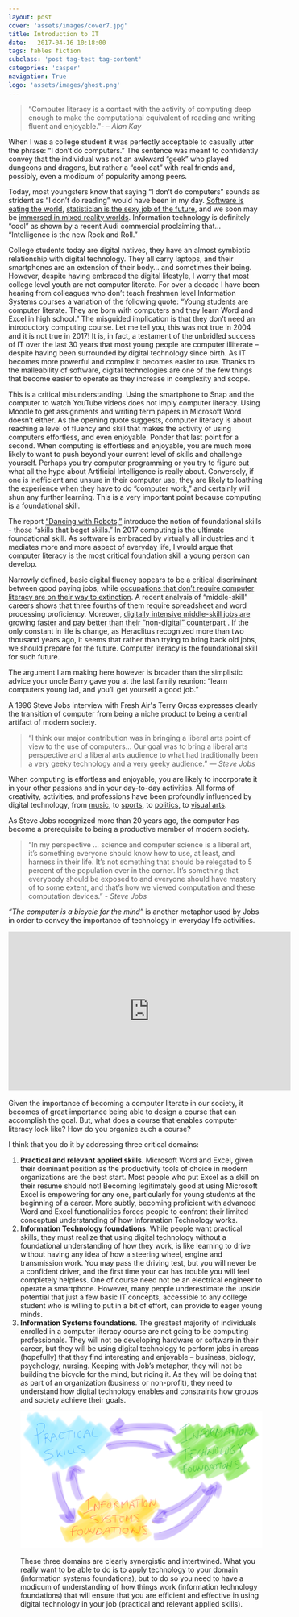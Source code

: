 ```yaml
---
layout: post
cover: 'assets/images/cover7.jpg'
title: Introduction to IT
date:   2017-04-16 10:18:00
tags: fables fiction
subclass: 'post tag-test tag-content'
categories: 'casper'
navigation: True
logo: 'assets/images/ghost.png'
---
```


<blockquote>
	<p>“Computer literacy is a contact with the activity of computing deep enough to make the computational equivalent of reading and writing fluent and enjoyable.”<cite>- – Alan Kay</cite>
	</p>
</blockquote>

When I was a college student it was perfectly acceptable to casually utter the phrase: “I don’t do computers.” The sentence was meant to confidently convey that the individual was not an awkward “geek” who played dungeons and dragons, but rather a “cool cat” with real friends and, possibly, even a modicum of popularity among peers. 

Today, most youngsters know that saying “I don’t do computers” sounds as strident as “I don’t do reading” would have been in my day. <a href="link: https://www.wsj.com/articles/SB10001424053111903480904576512250915629460">Software is eating the world</a>, <a href="https://flowingdata.com/2009/02/25/googles-chief-economist-hal-varian-on-statistics-and-data/">statistician is the sexy job of the future</a>, and we soon may be <a href="http://ben-evans.com/benedictevans/2017/4/10/the-first-decade-of-augmented-reality">immersed in mixed reality worlds</a>. Information technology is definitely “cool” as shown by a recent Audi commercial proclaiming that… “Intelligence is the new Rock and Roll.”

College students today are digital natives, they have an almost symbiotic relationship with digital technology. They all carry laptops, and their smartphones are an extension of their body… and sometimes their being.  However, despite having embraced the digital lifestyle, I worry that most college level youth are not computer literate. For over a decade I have been hearing from colleagues who don’t teach freshmen level Information Systems courses a variation of the following quote: “Young students are computer literate. They are born with computers and they learn Word and Excel in high school.” The misguided implication is that they don’t need an introductory computing course. Let me tell you, this was not true in 2004 and it is not true in 2017! It is, in fact, a testament of the unbridled success of IT over the last 30 years that most young people are computer illiterate – despite having been surrounded by digital technology since birth. As IT becomes more powerful and complex it becomes easier to use. Thanks to the malleability of software, digital technologies are one of the few things that become easier to operate as they increase in complexity and scope. 

This is a critical misunderstanding. Using the smartphone to Snap and the computer to watch YouTube videos does not imply computer literacy. Using Moodle to get assignments and writing term papers in Microsoft Word doesn’t either. As the opening quote suggests, computer literacy is about reaching a level of fluency and skill that makes the activity of using computers effortless, and even enjoyable. Ponder that last point for a second. When computing is effortless and enjoyable, you are much more likely to want to push beyond your current level of skills and challenge yourself. Perhaps you try computer programming or you try to figure out what all the hype about Artificial Intelligence is really about. Conversely, if one is inefficient and unsure in their computer use, they are likely to loathing the experience when they have to do “computer work,” and certainly will shun any further learning. This is a very important point because computing is a foundational skill. 

The report <a href="http://content.thirdway.org/publications/714/Dancing-With-Robots.pdf">“Dancing with Robots,”</a> introduce the notion of foundational skills - those “skills that beget skills.” In 2017 computing is the ultimate foundational skill. As software is embraced by virtually all industries and it mediates more and more aspect of everyday life, I would argue that computer literacy is the most critical foundation skill a young person can develop.

Narrowly defined, basic digital fluency appears to be a critical discriminant between good paying jobs, while <a href="http://on.wsj.com/1wYxvB6">occupations that don’t require computer literacy are on their way to extinction</a>. A recent analysis of “middle-skill” careers shows that three fourths of them require spreadsheet and word processing proficiency. Moreover, <a href="http://burning-glass.com/research/digital-skills-gap/">digitally intensive middle-skill jobs are growing faster and pay better than their “non-digital” counterpart </a>. If the only constant in life is change, as Heraclitus recognized more than two thousand years ago, it seems that rather than trying to bring back old jobs, we should prepare for the future. Computer literacy is the foundational skill for such future. 

The argument I am making here however is broader than the simplistic advice your uncle Barry gave you at the last family reunion: “learn computers young lad, and you’ll get yourself a good job.”

A 1996 Steve Jobs interview with Fresh Air's Terry Gross expresses clearly the transition of computer from being a niche product to being a central artifact of modern society. 

<blockquote>
  <p>“I think our major contribution was in bringing a liberal arts point of view to the use of computers… Our goal was to bring a liberal arts perspective and a liberal arts audience to what had traditionally been a very geeky technology and a very geeky audience.” <cite>— Steve Jobs</cite></p>
</blockquote>

When computing is effortless and enjoyable, you are likely to incorporate it in your other passions and in your day-to-day activities. All forms of creativity, activities, and professions have been profoundly influenced by digital technology, from <a href="https://www.wired.com/2000/08/the-garage-band-success-story/">music</a>, to <a href="https://crezeo.com/blog/nike-case-study/">sports</a>, to <a href="http://connectivity.cqrollcall.com/9-twitter-strategies-for-advocacy-campaigns/">politics</a>, to <a href="https://techcrunch.com/2016/02/24/the-benefits-of-digital-drawing/">visual arts</a>. 

As Steve Jobs recognized more than 20 years ago, the computer has become a prerequisite to being a productive member of modern society. 
<blockquote>
	<p>“In my perspective … science and computer science is a liberal art, it’s something everyone should know how to use, at least, and harness in their life. It’s not something that should be relegated to 5 percent of the population over in the corner. It’s something that everybody should be exposed to and everyone should have mastery of to some extent, and that’s how we viewed computation and these computation devices.” <cite>- Steve Jobs</cite>
	</p>
</blockquote>

<em>“The computer is a bicycle for the mind”</em> is another metaphor used by Jobs in order to convey the importance of technology in everyday life activities.

<iframe width="560" height="315" src="https://www.youtube.com/embed/ob_GX50Za6c" frameborder="0" allowfullscreen></iframe>

Given the importance of becoming a computer literate in our society, it becomes of great importance being able to design a course that can accomplish the goal. But, what does a course that enables computer literacy look like? How do you organize such a course?

I think that you do it by addressing three critical domains:
<ol>
<li><strong>Practical and relevant applied skills</strong>. Microsoft Word and Excel, given their dominant position as the productivity tools of choice in modern organizations are the best start.  Most people who put Excel as a skill on their resume should not! Becoming legitimately good at using Microsoft Excel is empowering for any one, particularly for young students at the beginning of a career. More subtly, becoming proficient with advanced Word and Excel functionalities forces people to confront their limited conceptual understanding of how Information Technology works. </li>
<li><strong>Information Technology foundations</strong>. While people want practical skills, they must realize that using digital technology without a foundational understanding of how they work, is like learning to drive without having any idea of how a steering wheel, engine and transmission work. You may pass the driving test, but you will never be a confident driver, and the first time your car has trouble you will feel completely helpless. One of course need not be an electrical engineer to operate a smartphone. However, many people underestimate the upside potential that just a few basic IT concepts, accessible to any college student who is willing to put in a bit of effort, can provide to eager young minds. </li>
<li><strong>Information Systems foundations</strong>. The greatest majority of individuals enrolled in a computer literacy course are not going to be computing professionals. They will not be developing hardware or software in their career, but they will be using digital technology to perform jobs in areas (hopefully) that they find interesting and enjoyable – business, biology, psychology, nursing. Keeping with Job’s metaphor, they will not be building the bicycle for the mind, but riding it. As they will be doing that as part of an organization (business or non-profit), they need to understand how digital technology enables and constraints how groups and society achieve their goals.</li>

<p><img src="assets/images/introIS.png" alt="Test Image" /></p>

These three domains are clearly synergistic and intertwined. What you really want to be able to do is to apply technology to your domain (information systems foundations), but to do so you need to have a modicum of understanding of how things work (information technology foundations) that will ensure that you are efficient and effective in using digital technology in your job (practical and relevant applied skills).
